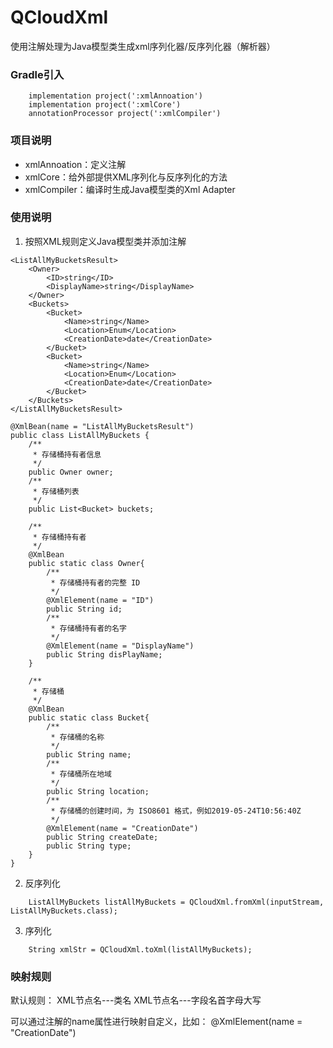 # QCloudXml

使用注解处理为Java模型类生成xml序列化器/反序列化器（解析器）

### Gradle引入

```
    implementation project(':xmlAnnoation')
    implementation project(':xmlCore')
    annotationProcessor project(':xmlCompiler')
```

### 项目说明

- xmlAnnoation：定义注解
- xmlCore：给外部提供XML序列化与反序列化的方法
- xmlCompiler：编译时生成Java模型类的Xml Adapter

### 使用说明
1. 按照XML规则定义Java模型类并添加注解
```
<ListAllMyBucketsResult>
    <Owner>
        <ID>string</ID>
        <DisplayName>string</DisplayName>
    </Owner>
    <Buckets>
        <Bucket>
            <Name>string</Name>
            <Location>Enum</Location>
            <CreationDate>date</CreationDate>
        </Bucket>
        <Bucket>
            <Name>string</Name>
            <Location>Enum</Location>
            <CreationDate>date</CreationDate>
        </Bucket>
    </Buckets>
</ListAllMyBucketsResult>
```

```
@XmlBean(name = "ListAllMyBucketsResult")
public class ListAllMyBuckets {
    /**
     * 存储桶持有者信息
     */
    public Owner owner;
    /**
     * 存储桶列表
     */
    public List<Bucket> buckets;

    /**
     * 存储桶持有者
     */
    @XmlBean
    public static class Owner{
        /**
         * 存储桶持有者的完整 ID
         */
        @XmlElement(name = "ID")
        public String id;
        /**
         * 存储桶持有者的名字
         */
        @XmlElement(name = "DisplayName")
        public String disPlayName;
    }

    /**
     * 存储桶
     */
    @XmlBean
    public static class Bucket{
        /**
         * 存储桶的名称
         */
        public String name;
        /**
         * 存储桶所在地域
         */
        public String location;
        /**
         * 存储桶的创建时间，为 ISO8601 格式，例如2019-05-24T10:56:40Z
         */
        @XmlElement(name = "CreationDate")
        public String createDate;
        public String type;
    }
}
```

2. 反序列化
```
    ListAllMyBuckets listAllMyBuckets = QCloudXml.fromXml(inputStream, ListAllMyBuckets.class);
```

3. 序列化
```
    String xmlStr = QCloudXml.toXml(listAllMyBuckets);
```

### 映射规则
默认规则：
XML节点名---类名
XML节点名---字段名首字母大写

可以通过注解的name属性进行映射自定义，比如：
@XmlElement(name = "CreationDate")